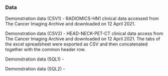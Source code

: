 ##

### Data

Demonstration data (CSV1) - RADIOMICS-HN1 clinical data accessed from The Cancer Imaging Archive and downloaded on 12 April 2021.

Demonstration data (CSV2) - HEAD-NECK-PET-CT clinical data access from The Cancer Imaging Archive and downloaded on 12 April 2021. The tabs of the excel spreadsheet were exported as CSV and then concatenated together with the common header row.

Demonstration data (SQL1) - 

Demonstration data (SQL2) - 




